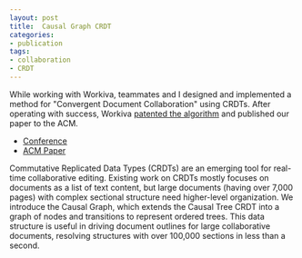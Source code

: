 ```yaml
---
layout: post
title:  Causal Graph CRDT
categories:
- publication
tags:
- collaboration
- CRDT
---
```

While working with Workiva, teammates and I designed and implemented a method for "Convergent Document Collaboration" using CRDTs.  After operating with success, Workiva [patented the algorithm](/blog/2018/convergent-document-collaboration.html) and published our paper to the ACM.

* [Conference](https://doceng.org/doceng2018)
* [ACM Paper](https://dl.acm.org/doi/abs/10.1145/3209280.3229110)

<!--more-->

Commutative Replicated Data Types (CRDTs) are an emerging tool for real-time collaborative editing. Existing work on CRDTs mostly focuses on documents as a list of text content, but large documents (having over 7,000 pages) with complex sectional structure need higher-level organization. We introduce the Causal Graph, which extends the Causal Tree CRDT into a graph of nodes and transitions to represent ordered trees. This data structure is useful in driving document outlines for large collaborative documents, resolving structures with over 100,000 sections in less than a second.

